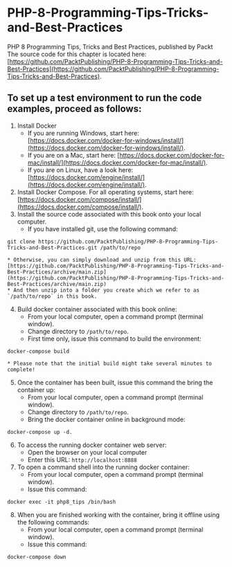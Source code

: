 # PHP-8-Programming-Tips-Tricks-and-Best-Practices
PHP 8 Programming Tips, Tricks and Best Practices, published by Packt
The source code for this chapter is located here:
[https://github.com/PacktPublishing/PHP-8-Programming-Tips-Tricks-and-Best-Practices](https://github.com/PacktPublishing/PHP-8-Programming-Tips-Tricks-and-Best-Practices).

## To set up a test environment to run the code examples, proceed as follows:
1. Install Docker
	* If you are running Windows, start here: [https://docs.docker.com/docker-for-windows/install/](https://docs.docker.com/docker-for-windows/install/).
	* If you are on a Mac, start here: [https://docs.docker.com/docker-for-mac/install/](https://docs.docker.com/docker-for-mac/install/).
	* If you are on Linux, have a look here: [https://docs.docker.com/engine/install/](https://docs.docker.com/engine/install/).
2. Install Docker Compose.  For all operating systems, start here: [https://docs.docker.com/compose/install/](https://docs.docker.com/compose/install/).
3. Install the source code associated with this book onto your local computer.
	* If you have installed git, use the following command:
```
git clone https://github.com/PacktPublishing/PHP-8-Programming-Tips-Tricks-and-Best-Practices.git /path/to/repo
```
	* Otherwise, you can simply download and unzip from this URL: [https://github.com/PacktPublishing/PHP-8-Programming-Tips-Tricks-and-Best-Practices/archive/main.zip](https://github.com/PacktPublishing/PHP-8-Programming-Tips-Tricks-and-Best-Practices/archive/main.zip)
	* And then unzip into a folder you create which we refer to as `/path/to/repo` in this book.
4. Build docker container associated with this book online:
	* From your local computer, open a command prompt (terminal window).
	* Change directory to `/path/to/repo`.
	* First time only, issue this command to build  the environment:
```
docker-compose build
```
    * Please note that the initial build might take several minutes to complete!
5. Once the container has been built, issue this command the bring the container up:
	* From your local computer, open a command prompt (terminal window).
	* Change directory to `/path/to/repo`.
	* Bring the docker container online in background mode:
```
docker-compose up -d.
```
6. To access the running docker container web server:
	* Open the browser on your local computer
	* Enter this URL: `http://localhost:8888`
7. To open a command shell into the running docker container:
	* From your local computer, open a command prompt (terminal window).
	* Issue this command:
```
docker exec -it php8_tips /bin/bash
```
8. When you are finished working with the container, bring it offline using the following commands:
	* From your local computer, open a command prompt (terminal window).
	* Issue this command:
```
docker-compose down
```
